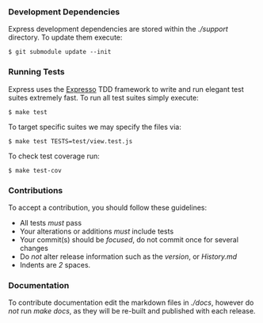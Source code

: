 
### Development Dependencies

Express development dependencies are stored within the _./support_ directory. To
update them execute:

    $ git submodule update --init

### Running Tests

Express uses the [Expresso](http://github.com/visionmedia/expresso) TDD
framework to write and run elegant test suites extremely fast. To run all test suites
simply execute:

    $ make test

To target specific suites we may specify the files via:

    $ make test TESTS=test/view.test.js

To check test coverage run:

    $ make test-cov

### Contributions

To accept a contribution, you should follow these guidelines:

  * All tests _must_ pass
  * Your alterations or additions _must_ include tests
  * Your commit(s) should be _focused_, do not commit once for several changes
  * Do _not_ alter release information such as the _version_, or _History.md_
  * Indents are _2_ spaces.

### Documentation

To contribute documentation edit the markdown files in _./docs_, however
do _not_ run _make docs_, as they will be re-built and published with each release.